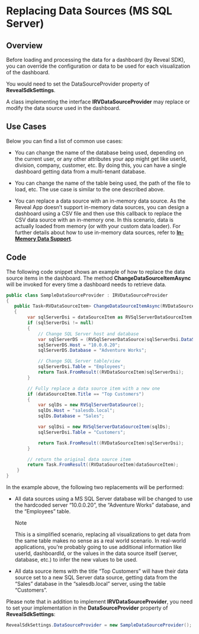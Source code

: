 # Replacing Data Sources (MS SQL Server)

## Overview

Before loading and processing the data for a dashboard (by Reveal SDK),
you can override the configuration or data to be used for each
visualization of the dashboard.

You would need to set the DataSourceProvider property of
__RevealSdkSettings__.

A class implementing the interface
__IRVDataSourceProvider__
may replace or modify the data source used in the dashboard.

## Use Cases

Below you can find a list of common use cases:

  - You can change the name of the database being used, depending on the
    current user, or any other attributes your app might get like
    userId, division, company, customer, etc. By doing this, you can
    have a single dashboard getting data from a multi-tenant database.

  - You can change the name of the table being used, the path of the
    file to load, etc. The use case is similar to the one described
    above.

  - You can replace a data source with an in-memory data source. As the
    Reveal App doesn’t support in-memory data sources, you can design a
    dashboard using a CSV file and then use this callback to replace the
    CSV data source with an in-memory one. In this scenario, data is
    actually loaded from memory (or with your custom data loader). For
    further details about how to use in-memory data sources, refer to
    [**In-Memory Data Support**](in-memory-data.md).

## Code

The following code snippet shows an example of how to replace the data
source items in the dashboard. The method
__ChangeDataSourceItemAsync__
will be invoked for every time a dashboard needs to retrieve data.

``` csharp
public class SampleDataSourceProvider : IRVDataSourceProvider
{
   public Task<RVDataSourceItem> ChangeDataSourceItemAsync(RVDataSourceItem dataSourceItem)
   {
        var sqlServerDsi = dataSourceItem as RVSqlServerDataSourceItem;
        if (sqlServerDsi != null)
        {
            // Change SQL Server host and database
            var sqlServerDS = (RVSqlServerDataSource)sqlServerDsi.DataSource;
            sqlServerDS.Host = "10.0.0.20";
            sqlServerDS.Database = "Adventure Works";

            // Change SQL Server table/view
            sqlServerDsi.Table = "Employees";
            return Task.FromResult((RVDataSourceItem)sqlServerDsi);
        }

        // Fully replace a data source item with a new one
        if (dataSourceItem.Title == "Top Customers")
        {
            var sqlDs = new RVSqlServerDataSource();
            sqlDs.Host = "salesdb.local";
            sqlDs.Database = "Sales";

            var sqlDsi = new RVSqlServerDataSourceItem(sqlDs);
            sqlServerDsi.Table = "Customers";

            return Task.FromResult((RVDataSourceItem)sqlServerDsi);
        }

        // return the original data source item
        return Task.FromResult((RVDataSourceItem)dataSourceItem);
    }
}
```

In the example above, the following two replacements will be performed:

  - All data sources using a MS SQL Server database will be changed to
    use the hardcoded server “10.0.0.20”, the “Adventure Works”
    database, and the “Employees” table.

    > [!NOTE]
    > This is a simplified scenario, replacing all visualizations to get data from the same table makes no sense as a
    real world scenario. In real-world applications, you’re probably going to use additional information like userId, dashboardId, or the
    values in the data source itself (server, database, etc.) to infer the new values to be used.

  - All data source items with the title “Top Customers” will have their data
    source set to a new SQL Server data source, getting data from the
    “Sales” database in the “salesdb.local” server, using the table
    “Customers”.

Please note that in addition to implement
__IRVDataSourceProvider__,
you need to set your implementation in the
__DataSourceProvider__
property of __RevealSdkSettings__:

``` csharp
RevealSdkSettings.DataSourceProvider = new SampleDataSourceProvider();
```
